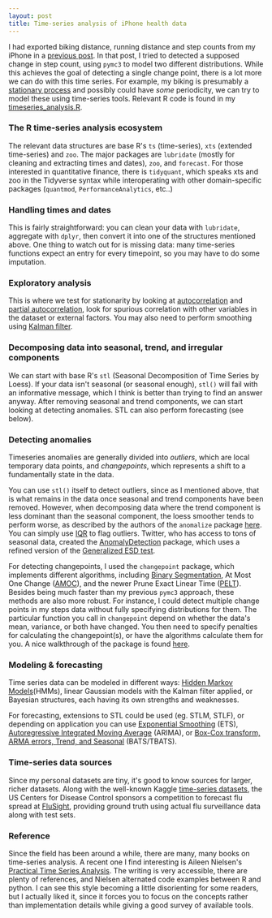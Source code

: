 ```yaml
---
layout: post
title: Time-series analysis of iPhone health data
---
```


I had exported biking distance, running distance and step counts from my iPhone in a
[previous post](https://ptvan.github.io/Python-MCMC-nuggets/). In that post, I tried to detected a supposed change in step count, using `pymc3` to model two different distributions. While this achieves the goal of detecting a single change point, there is a lot more we can do with this time series. For example, my biking is presumably a [stationary process](https://en.wikipedia.org/wiki/Stationary_process) and possibly could have _some_ periodicity, we can try to model these using time-series tools. Relevant R code is found in my [timeseries_analysis.R](https://github.com/ptvan/R-snippets/blob/master/timeseries_analysis.R).

### The R time-series analysis ecosystem
The relevant data structures are base R's `ts` (time-series), `xts` (extended time-series) and `zoo`. The major packages are `lubridate` (mostly for cleaning and extracting times and dates), `zoo`, and `forecast`. For those interested in quantitative finance, there is `tidyquant`, which speaks xts and zoo in the Tidyverse syntax while interoperating with other domain-specific packages (`quantmod`, `PerformanceAnalytics`, etc..) 

### Handling times and dates
This is fairly straightforward: you can clean your data with `lubridate`, aggregate with `dplyr`, then convert it into one of the structures mentioned above. One thing to watch out for is missing data: many time-series functions expect an entry for every timepoint, so you may have to do some imputation.

### Exploratory analysis
This is where we test for stationarity by looking at [autocorrelation](https://en.wikipedia.org/wiki/Autocorrelation) and [partial autocorrelation](https://en.wikipedia.org/wiki/Partial_autocorrelation_function), look for spurious correlation with other variables in the dataset or external factors. You may also need to perform smoothing using [Kalman filter](https://en.wikipedia.org/wiki/Kalman_filter).

### Decomposing data into seasonal, trend, and irregular components 
We can start with base R's `stl` (Seasonal Decomposition of Time Series by Loess). If your data isn't seasonal (or seasonal enough), `stl()` will fail with an informative message, which I think is better than trying to find an answer anyway. After removing seasonal and trend components, we can start looking at detecting anomalies. STL can also perform forecasting (see below).

### Detecting anomalies
Timeseries anomalies are generally divided into *outliers*, which are local temporary data points, and *changepoints*, which represents a shift to a fundamentally state in the data.

You can use `stl()` itself to detect outliers, since as I mentioned above, that is what remains in the data once seasonal and trend components have been removed. However, when decomposing data where the trend component is less dominant than the seasonal component, the loess smoother tends to perform worse, as described by the authors of the `anomalize` package [here](https://cran.r-project.org/web/packages/anomalize/vignettes/anomalize_methods.html). You can simply use [IQR](https://en.wikipedia.org/wiki/Interquartile_range) to flag outliers. Twitter, who has access to tons of seasonal data, created the [AnomalyDetection](https://blog.twitter.com/engineering/en_us/a/2015/introducing-practical-and-robust-anomaly-detection-in-a-time-series.html) package, which uses a refined version of the [Generalized ESD test](https://www.itl.nist.gov/div898/handbook/eda/section3/eda35h3.htm). 

For detecting changepoints, I used the `changepoint` package, which implements different algorithms, including [Binary Segmentation](https://www.jstor.org/stable/2529204), At Most One Change ([AMOC](https://www.jstor.org/stable/2334932)), and the newer Prune Exact Linear Time ([PELT](https://arxiv.org/pdf/1101.1438.pdf)). Besides being much faster than my previous `pymc3` approach, these methods are also more robust. For instance, I could detect multiple change points in my steps data without fully specifying distributions for them. The particular function you call in `changepoint` depend on whether the data's mean, variance, or both have changed. You then need to specify penalties for calculating the changepoint(s), or have the algorithms calculate them for you. A nice walkthrough of the package is found [here](http://members.cbio.mines-paristech.fr/~thocking/change-tutorial/RK-CptWorkshop.html).

### Modeling & forecasting
Time series data can be modeled in different ways: [Hidden Markov Models](https://en.wikipedia.org/wiki/Hidden_Markov_model)(HMMs), linear Gaussian models with the Kalman filter applied, or Bayesian structures, each having its own strengths and weaknesses. 

For forecasting, extensions to STL could be used (eg. STLM, STLF), or depending on application you can use [Exponential Smoothing](https://pkg.robjhyndman.com/forecast/reference/ets.html) (ETS), [Autoregressive Integrated Moving Average](https://en.wikipedia.org/wiki/Autoregressive_integrated_moving_average) (ARIMA), or [Box-Cox transform, ARMA errors, Trend, and Seasonal](https://robjhyndman.com/papers/ComplexSeasonality.pdf) (BATS/TBATS). 

### Time-series data sources
Since my personal datasets are tiny, it's good to know sources for larger, richer datasets. Along with the well-known Kaggle [time-series datasets](https://www.kaggle.com/tags/time-series), the US Centers for Disease Control sponsors a competition to forecast flu spread at [FluSight](https://predict.cdc.gov/), providing ground truth using actual flu surveillance data along with test sets.

### Reference

Since the field has been around a while, there are many, many books on time-series analysis. A recent one I find interesting is Aileen Nielsen's [Practical Time Series Analysis](https://www.oreilly.com/library/view/practical-time-series/9781492041641/). The writing is very accessible, there are plenty of references, and Nielsen alternated code examples between R and python. I can see this style becoming a little disorienting for some readers, but I actually liked it, since it forces you to focus on the concepts rather than implementation details while giving a good survey of available tools.
